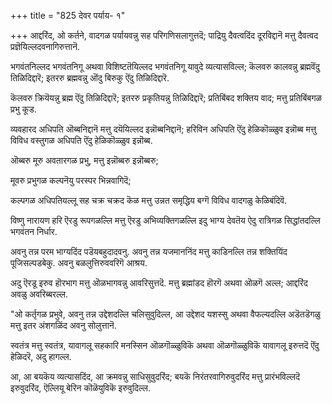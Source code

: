 +++
title = "825 देवर पर्याय- १"

+++
आद्दरिंद, ओ कर्तने, वादगळ पर्यायवन्नु सह परिगणिसलागुत्तदॆ; पाद्रियु दैवत्वदिंद दूरविद्दानॆ मत्तु दैवत्वद प्रज्ञॆयिल्लदवनागिरुत्तानॆ.

भगवंतनिल्लद भगवंतनिगू अथवा विशिष्टतॆयिल्लद भगवंतनिगू यावुदे व्यत्यासविल्ल; कॆलवरु कालवन्नु ब्रह्मवॆंदु तिळिदिद्दारॆ; इतररु ब्रह्मवन्नु ऒंदु बिरुकु ऎंदु तिळिदिद्दारॆ.

कॆलवरु क्रियॆयन्नु ब्रह्म ऎंदु तिळिदिद्दारॆ; इतररु प्रकृतियन्नु तिळिदिद्दारॆ; प्रतिबिंबद शक्तिय वाद; मत्तु प्रतिबिंबगळ प्रभु कूड.

व्यवहारद अधिपति ऒब्बनिद्दानॆ मत्तु दयॆयिल्लद इन्नॊब्बनिद्दानॆ; हरिविन अधिपति ऎंदु हेळिकॊळ्ळुव इन्नॊब्ब मत्तु विविध वस्तुगळ अधिपति ऎंदु हेळिकॊळ्ळुव इन्नॊब्ब.

ऒब्बरु मूरु अवतारगळ प्रभु, मत्तु इन्नॊब्बरु इन्नॊब्बरु;

मूवरु प्रभुगळ कल्पनॆयु परस्पर भिन्नवागिदॆ;

कल्पगळ अधिपतियल्लू सह चक्र चक्रद कॆळ मत्तु उन्नत समृद्धिय बग्गॆ विविध वादगळु केळिबंदिवॆ.

विष्णु नारायण हरि ऎरडु रूपगळल्लि मत्तु ऎरडु अभिव्यक्तिगळल्लि इदु भाग्य देवतॆय ऐदु रात्रिगळ सिद्धांतदल्लि भगवंतन निर्धार.

अवनु तन्न परम भाग्यदिंद पडॆयबहुदादवनु. अवनु तन्न यजमाननिंद मत्तु काडिनल्लि तन्न शक्तियिंद पूजिसल्पडबेकु. अवनु बळलुत्तिरुववरिगॆ आश्रय.

अदु ऎरडू इरुव हॊरभाग मत्तु ऒळभागवन्नु आवरिसुत्तदॆ. मत्तु ब्रह्मांडद हॊरगॆ अथवा ऒळगॆ अल्ल; आद्दरिंद अवळु अवरिब्बरल्ल.

"ओ कर्तृगळ प्रभुवे, अवनु तन्न उद्देशदल्लि चलिसुवुदिल्ल, आ उद्देशद यशस्सु अथवा वैफल्यदल्लि अडॆतडॆगळु मत्तु इतर अंशगळिंद अवनु सोलुत्तानॆ.

स्वतंत्र मत्तु स्वतंत्र, यावागलू सहकारि मनस्सिन ऒळगॊळ्ळुविकॆ अथवा ऒळगॊळ्ळुविकॆ यावागलू इरुत्तदॆ ऎंदु हेळिदरॆ, अदु हागल्ल.

आ, आ बयकॆय व्यत्यासदिंद, आ क्रमवन्नु साधिसुवुदरिंद; बयकॆ निरंतरवागिरुवुदरिंद मत्तु प्रारंभविल्लदॆ इरुवुदरिंद, ऎल्लियू बेरिन कॊळॆयुविकॆ इरुवुदिल्ल.

